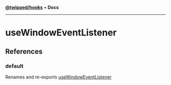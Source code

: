 [**@twipped/hooks**](../README.md) • **Docs**

***

# useWindowEventListener

## References

### default

Renames and re-exports [useWindowEventListener](../useGlobalListener/functions/useWindowEventListener.md)
